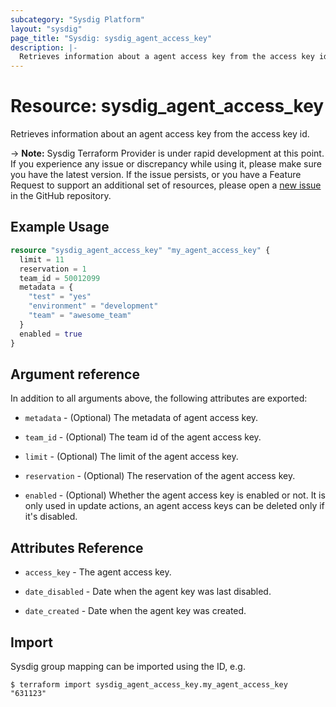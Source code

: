 ```yaml
---
subcategory: "Sysdig Platform"
layout: "sysdig"
page_title: "Sysdig: sysdig_agent_access_key"
description: |-
  Retrieves information about a agent access key from the access key id.
---
```


# Resource: sysdig_agent_access_key

Retrieves information about an agent access key from the access key id.

-> **Note:** Sysdig Terraform Provider is under rapid development at this point. If you experience any issue or discrepancy while using it, please make sure you have the latest version. If the issue persists, or you have a Feature Request to support an additional set of resources, please open a [new issue](https://github.com/sysdiglabs/terraform-provider-sysdig/issues/new) in the GitHub repository.

## Example Usage

```terraform
resource "sysdig_agent_access_key" "my_agent_access_key" {
  limit = 11
  reservation = 1
  team_id = 50012099
  metadata = {
    "test" = "yes"
    "environment" = "development"
    "team" = "awesome_team"
  }
  enabled = true
}
```

## Argument reference

In addition to all arguments above, the following attributes are exported:

* `metadata` - (Optional) The metadata of agent access key.

* `team_id` - (Optional) The team id of the agent access key.

* `limit` - (Optional) The limit of the agent access key.

* `reservation` - (Optional) The reservation of the agent access key.

* `enabled` - (Optional) Whether the agent access key is enabled or not. It is only used in update actions, an agent access keys can be deleted only if it's disabled.

## Attributes Reference

* `access_key` - The agent access key.

* `date_disabled` - Date when the agent key was last disabled.

* `date_created` - Date when the agent key was created.

## Import

Sysdig group mapping can be imported using the ID, e.g.

```
$ terraform import sysdig_agent_access_key.my_agent_access_key "631123"
```
